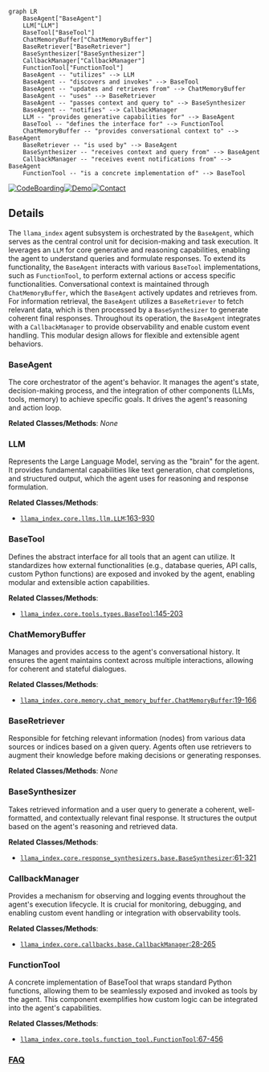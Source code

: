 ```mermaid
graph LR
    BaseAgent["BaseAgent"]
    LLM["LLM"]
    BaseTool["BaseTool"]
    ChatMemoryBuffer["ChatMemoryBuffer"]
    BaseRetriever["BaseRetriever"]
    BaseSynthesizer["BaseSynthesizer"]
    CallbackManager["CallbackManager"]
    FunctionTool["FunctionTool"]
    BaseAgent -- "utilizes" --> LLM
    BaseAgent -- "discovers and invokes" --> BaseTool
    BaseAgent -- "updates and retrieves from" --> ChatMemoryBuffer
    BaseAgent -- "uses" --> BaseRetriever
    BaseAgent -- "passes context and query to" --> BaseSynthesizer
    BaseAgent -- "notifies" --> CallbackManager
    LLM -- "provides generative capabilities for" --> BaseAgent
    BaseTool -- "defines the interface for" --> FunctionTool
    ChatMemoryBuffer -- "provides conversational context to" --> BaseAgent
    BaseRetriever -- "is used by" --> BaseAgent
    BaseSynthesizer -- "receives context and query from" --> BaseAgent
    CallbackManager -- "receives event notifications from" --> BaseAgent
    FunctionTool -- "is a concrete implementation of" --> BaseTool
```

[![CodeBoarding](https://img.shields.io/badge/Generated%20by-CodeBoarding-9cf?style=flat-square)](https://github.com/CodeBoarding/GeneratedOnBoardings)[![Demo](https://img.shields.io/badge/Try%20our-Demo-blue?style=flat-square)](https://www.codeboarding.org/demo)[![Contact](https://img.shields.io/badge/Contact%20us%20-%20contact@codeboarding.org-lightgrey?style=flat-square)](mailto:contact@codeboarding.org)

## Details

The `llama_index` agent subsystem is orchestrated by the `BaseAgent`, which serves as the central control unit for decision-making and task execution. It leverages an `LLM` for core generative and reasoning capabilities, enabling the agent to understand queries and formulate responses. To extend its functionality, the `BaseAgent` interacts with various `BaseTool` implementations, such as `FunctionTool`, to perform external actions or access specific functionalities. Conversational context is maintained through `ChatMemoryBuffer`, which the `BaseAgent` actively updates and retrieves from. For information retrieval, the `BaseAgent` utilizes a `BaseRetriever` to fetch relevant data, which is then processed by a `BaseSynthesizer` to generate coherent final responses. Throughout its operation, the `BaseAgent` integrates with a `CallbackManager` to provide observability and enable custom event handling. This modular design allows for flexible and extensible agent behaviors.

### BaseAgent
The core orchestrator of the agent's behavior. It manages the agent's state, decision-making process, and the integration of other components (LLMs, tools, memory) to achieve specific goals. It drives the agent's reasoning and action loop.


**Related Classes/Methods**: _None_

### LLM
Represents the Large Language Model, serving as the "brain" for the agent. It provides fundamental capabilities like text generation, chat completions, and structured output, which the agent uses for reasoning and response formulation.


**Related Classes/Methods**:

- <a href="https://github.com/run-llama/llama_index/blob/main/llama-index-core/llama_index/core/llms/llm.py#L163-L930" target="_blank" rel="noopener noreferrer">`llama_index.core.llms.llm.LLM`:163-930</a>


### BaseTool
Defines the abstract interface for all tools that an agent can utilize. It standardizes how external functionalities (e.g., database queries, API calls, custom Python functions) are exposed and invoked by the agent, enabling modular and extensible action capabilities.


**Related Classes/Methods**:

- <a href="https://github.com/run-llama/llama_index/blob/main/llama-index-core/llama_index/core/tools/types.py#L145-L203" target="_blank" rel="noopener noreferrer">`llama_index.core.tools.types.BaseTool`:145-203</a>


### ChatMemoryBuffer
Manages and provides access to the agent's conversational history. It ensures the agent maintains context across multiple interactions, allowing for coherent and stateful dialogues.


**Related Classes/Methods**:

- <a href="https://github.com/run-llama/llama_index/blob/main/llama-index-core/llama_index/core/memory/chat_memory_buffer.py#L19-L166" target="_blank" rel="noopener noreferrer">`llama_index.core.memory.chat_memory_buffer.ChatMemoryBuffer`:19-166</a>


### BaseRetriever
Responsible for fetching relevant information (nodes) from various data sources or indices based on a given query. Agents often use retrievers to augment their knowledge before making decisions or generating responses.


**Related Classes/Methods**: _None_

### BaseSynthesizer
Takes retrieved information and a user query to generate a coherent, well-formatted, and contextually relevant final response. It structures the output based on the agent's reasoning and retrieved data.


**Related Classes/Methods**:

- <a href="https://github.com/run-llama/llama_index/blob/main/llama-index-core/llama_index/core/response_synthesizers/base.py#L61-L321" target="_blank" rel="noopener noreferrer">`llama_index.core.response_synthesizers.base.BaseSynthesizer`:61-321</a>


### CallbackManager
Provides a mechanism for observing and logging events throughout the agent's execution lifecycle. It is crucial for monitoring, debugging, and enabling custom event handling or integration with observability tools.


**Related Classes/Methods**:

- <a href="https://github.com/run-llama/llama_index/blob/main/llama-index-core/llama_index/core/callbacks/base.py#L28-L265" target="_blank" rel="noopener noreferrer">`llama_index.core.callbacks.base.CallbackManager`:28-265</a>


### FunctionTool
A concrete implementation of BaseTool that wraps standard Python functions, allowing them to be seamlessly exposed and invoked as tools by the agent. This component exemplifies how custom logic can be integrated into the agent's capabilities.


**Related Classes/Methods**:

- <a href="https://github.com/run-llama/llama_index/blob/main/llama-index-core/llama_index/core/tools/function_tool.py#L67-L456" target="_blank" rel="noopener noreferrer">`llama_index.core.tools.function_tool.FunctionTool`:67-456</a>




### [FAQ](https://github.com/CodeBoarding/GeneratedOnBoardings/tree/main?tab=readme-ov-file#faq)